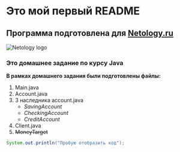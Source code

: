 # Это мой первый README
## Программа подготовлена для [Netology.ru](https://netology.ru/)
![Netology logo](https://blog-prod-bucket.website.yandexcloud.net/uploads/2020/05/android-chrome-512x512.png)
### Это домашнее задание по курсу Java

**В рамках домашнего задания были подготовлены файлы:**
1. Main.java
2. Account.java
3. 3 наследника account.java
   * *SavingAccount*
   * *CheckingAccount*
   * *CreditAccount*
4. Client.java
5. ~~MoneyTarget~~

```java
System.out.println("Пробую отобразить код");
```
